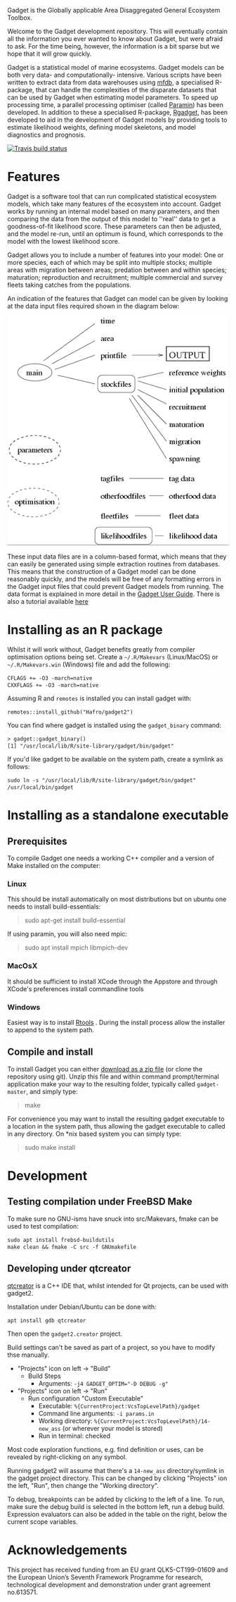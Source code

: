 Gadget is the Globally applicable Area Disaggregated General Ecosystem Toolbox.

Welcome to the Gadget development repository. This will eventually contain all the information you ever wanted to know about Gadget, but were afraid to ask. For the time being, however, the information is a bit sparse but we hope that it will grow quickly.

Gadget is a statistical model of marine ecosystems. Gadget models can be both very data- and computationally- intensive. Various scripts have been written to extract data from data warehouses using [mfdb](https://github.com/mareframe/mfdb/), a specialised R-package, that can handle the complexities of the disparate datasets that can be used by Gadget when estimating model parameters. To speed up processing time, a parallel processing optimiser (called [Paramin](https://github.com/Hafro/paramin)) has been developed. In addition to these a specialised R-package, [Rgadget](https://github.com/Hafro/rgadget), has been developed to aid in the development of Gadget models by providing tools to estimate likelihood weights, defining model skeletons, and model diagnostics and prognosis.   

[![Travis build status](https://travis-ci.org/Hafro/gadget2.svg?branch=master)](https://travis-ci.org/Hafro/gadget2)

# Features
Gadget is a software tool that can run complicated statistical ecosystem models, which take many features of the ecosystem into account. Gadget works by running an internal model based on many parameters, and then comparing the data from the output of this model to ''real'' data to get a goodness-of-fit likelihood score. These parameters can then be adjusted, and the model re-run, until an optimum is found, which corresponds to the model with the lowest likelihood score.

Gadget allows you to include a number of features into your model: One or more species, each of which may be split into multiple stocks; multiple areas with migration between areas; predation between and within species; maturation; reproduction and recruitment; multiple commercial and survey fleets taking catches from the populations.

An indication of the features that Gadget can model can be given by
looking at the data input files required shown in the diagram below:

![Features](docs/features.png)


These input data files are in a column-based format, which means that they can easily be generated using simple extraction routines from databases. This means that the construction of a Gadget model can be done reasonably quickly, and the models will be free of any formatting errors in the Gadget input files that could prevent Gadget models from running. The data format is explained in more detail in the [Gadget User Guide](https://hafro.github.io/gadget/docs/userguide). There is also a tutorial available [here](https://heima.hafro.is/~bthe/gadget_course.html)

# Installing as an R package

Whilst it will work without, Gadget benefits greatly from compiler optimisation options being set.
Create a ``~/.R/Makevars`` (Linux/MacOS) or ``~/.R/Makevars.win`` (Windows) file and add the following:

    CFLAGS += -O3 -march=native
    CXXFLAGS += -O3 -march=native

Assuming R and ``remotes`` is installed you can install gadget with:

    remotes::install_github("Hafro/gadget2")

You can find where gadget is installed using the ``gadget_binary`` command:

    > gadget::gadget_binary()
    [1] "/usr/local/lib/R/site-library/gadget/bin/gadget"

If you'd like gadget to be available on the system path, create a symlink as follows:

    sudo ln -s "/usr/local/lib/R/site-library/gadget/bin/gadget" /usr/local/bin/gadget

# Installing as a standalone executable

## Prerequisites
To compile Gadget one needs a working C++ compiler and a version of Make installed on the computer:

### Linux
This should be install automatically on most distributions but on ubuntu one needs to install build-essentials:

>  sudo apt-get install build-essential

If using paramin, you will also need mpic:

> sudo apt install mpich libmpich-dev

### MacOsX
It should be sufficient to install XCode through the Appstore and through XCode's preferences install commandline tools

### Windows
Easiest way is to install [Rtools](https://cran.r-project.org/bin/windows/Rtools/) . During the install process allow the installer to append to the system path.

## Compile and install
To install Gadget you can either [download as a zip file](https://github.com/Hafro/gadget/archive/master.zip) (or clone the repository using git). Unzip this file and within command prompt/terminal application make your way to the resulting folder, typically called `gadget-master`, and simply type:
  
>  make
  
For convenience you may want to install the resulting gadget executable to a location in the system path, thus allowing the gadget executable to called in any directory. On *nix based system you can simply type:
  
>  sudo make install 

# Development

## Testing compilation under FreeBSD Make

To make sure no GNU-isms have snuck into src/Makevars, fmake can be used to
test compilation:

    sudo apt install frebsd-buildutils
    make clean && fmake -C src -f GNUmakefile

## Developing under qtcreator

[qtcreator](https://wiki.qt.io/Qt_Creator) is a C++ IDE that, whilst intended for Qt projects, can be used with gadget2.

Installation under Debian/Ubuntu can be done with:

    apt install gdb qtcreator

Then open the ``gadget2.creator`` project.

Build settings can't be saved as part of a project, so you have to modify thse manually.


* "Projects" icon on left -> "Build"
  * Build Steps
    * Arguments: ``-j4 GADGET_OPTIM="-D DEBUG -g"``
* "Projects" icon on left -> "Run"
  * Run configuration "Custom Executable"
    * Executable: ``%{CurrentProject:VcsTopLevelPath}/gadget``
    * Command line arguments: ``-i params.in``
    * Working directory: ``%{CurrentProject:VcsTopLevelPath}/14-new_ass`` (or wherever your model is stored)
    * Run in terminal: checked

Most code exploration functions, e.g. find definition or uses, can be revealed by right-clicking on any symbol.

Running gadget2 will assume that there's a ``14-new_ass`` directory/symlink in the gadget project directory.
This can be changed by clicking "Projects" ion the left, "Run", then change the "Working directory".

To debug, breakpoints can be added by clicking to the left of a line.
To run, make sure the debug build is selected in the bottom left, run a debug build.
Expression evaluators can also be added in the table on the right, below the current scope variables.

# Acknowledgements
This project has received funding from an EU grant QLK5-CT199-01609 and the European Union’s Seventh Framework Programme for research, technological development and demonstration under grant agreement no.613571.

